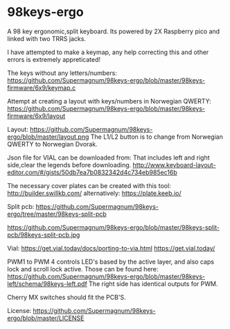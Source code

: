 # 98keys-ergo
A 98 key ergonomic,split keyboard.
Its powered by 2X Raspberry pico and linked with two TRRS jacks.

I have attempted to make a keymap, any help correcting this and other errors is extremely appreticated!

The keys without any letters/numbers:
https://github.com/Supermagnum/98keys-ergo/blob/master/98keys-firmware/6x9/keymap.c

Attempt at creating a layout with keys/numbers in Norwegian QWERTY:
https://github.com/Supermagnum/98keys-ergo/blob/master/98keys-firmware/6x9/layout



Layout:
https://github.com/Supermagnum/98keys-ergo/blob/master/layout.png
The L1/L2 button is to change from  Norwegian QWERTY to Norwegian Dvorak.

Json file for VIAL can be downloaded from:
That includes left and right side,clear the legends before downloading. 
http://www.keyboard-layout-editor.com/#/gists/50db7ea7b0832342d4c734eb985ec16b

The necessary cover plates can be created with this tool:
http://builder.swillkb.com/
alternatively:
https://plate.keeb.io/

Split pcb:
https://github.com/Supermagnum/98keys-ergo/tree/master/98keys-split-pcb

https://github.com/Supermagnum/98keys-ergo/blob/master/98keys-split-pcb/98keys-split-pcb.jpg


Vial:
https://get.vial.today/docs/porting-to-via.html
https://get.vial.today/


PWM1 to PWM 4 controls LED's based by the active layer, and also caps lock and scroll lock active.
Those can be found here:
https://github.com/Supermagnum/98keys-ergo/blob/master/98keys-left/schema/98keys-left.pdf
The right side has identical outputs for PWM.

Cherry MX switches should fit the PCB'S.


License:
https://github.com/Supermagnum/98keys-ergo/blob/master/LICENSE

